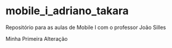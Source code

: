# mobile_i_adriano_takara
Repositório para as aulas de Mobile I com o professor João Silles

Minha Primeira Alteração
